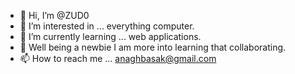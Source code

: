 - 👋 Hi, I’m @ZUD0
- 👀 I’m interested in ... everything computer.
- 🌱 I’m currently learning ... web applications.
- 💞️ Well being a newbie I am more into learning that collaborating.
- 📫 How to reach me ... anaghbasak@gmail.com

<!---
ZUD0/ZUD0 is a ✨ special ✨ repository because its `README.md` (this file) appears on your GitHub profile.
You can click the Preview link to take a look at your changes.
--->
